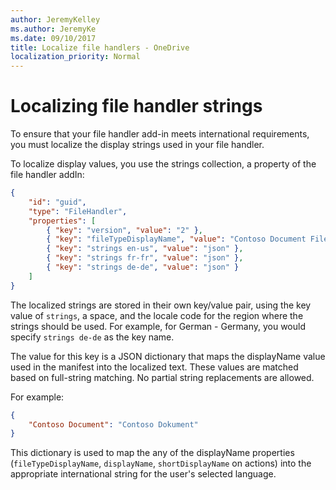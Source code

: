 ```yaml
---
author: JeremyKelley
ms.author: JeremyKe
ms.date: 09/10/2017
title: Localize file handlers - OneDrive
localization_priority: Normal
---
```

# Localizing file handler strings

To ensure that your file handler add-in meets international requirements, you must localize the display strings used in your file handler.

To localize display values, you use the strings collection, a property of the file handler addIn:

```json
{
    "id": "guid",
    "type": "FileHandler",
    "properties": [
        { "key": "version", "value": "2" },
        { "key": "fileTypeDisplayName", "value": "Contoso Document File" },
        { "key": "strings en-us", "value": "json" },
        { "key": "strings fr-fr", "value": "json" },
        { "key": "strings de-de", "value": "json" }
    ]
}
```

The localized strings are stored in their own key/value pair, using the key value of `strings`, a space, and the locale code for the region where the strings should be used.
For example, for German - Germany, you would specify `strings de-de` as the key name.

The value for this key is a JSON dictionary that maps the displayName value used in the manifest into the localized text.
These values are matched based on full-string matching.
No partial string replacements are allowed.

For example:

```json
{
    "Contoso Document": "Contoso Dokument"
}
```

This dictionary is used to map the any of the displayName properties (`fileTypeDisplayName`, `displayName`, `shortDisplayName` on actions) into the appropriate international string for the user's selected language.


<!-- {
  "type": "#page.annotation",
  "description": "Create a copy of an existing item.",
  "keywords": "copy existing item",
  "section": "documentation",
  "tocPath": "File handlers/Defining actions"
} -->
